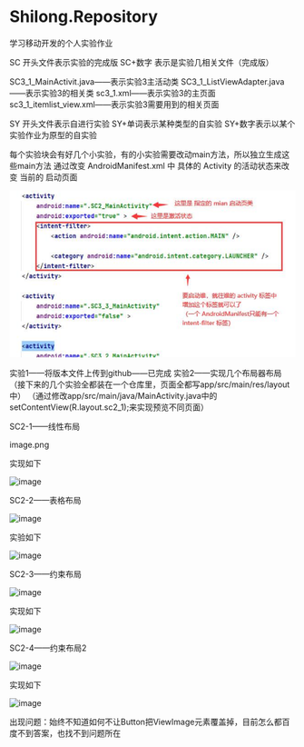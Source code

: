 # Shilong.Repository
学习移动开发的个人实验作业

SC 开头文件表示实验的完成版
SC+数字 表示是实验几相关文件（完成版）

SC3_1_MainActivit.java——表示实验3主活动类
SC3_1_ListViewAdapter.java——表示实验3的相关类
sc3_1.xml——表示实验3的主页面
sc3_1_itemlist_view.xml——表示实验3需要用到的相关页面


SY 开头文件表示自进行实验
SY+单词表示某种类型的自实验
SY+数字表示以某个实验作业为原型的自实验

每个实验块会有好几个小实验，有的小实验需要改动main方法，所以独立生成这些main方法
通过改变 AndroidManifest.xml 中 具体的 Activity 的活动状态来改变 当前的 启动页面

![image](screenshot\ActivityEdit(changeMainXML).jpg)



实验1——将版本文件上传到github——已完成
实验2——实现几个布局器布局
  （接下来的几个实验全都装在一个仓库里，页面全都写app/src/main/res/layout中）
    （通过修改app/src/main/java/MainActivity.java中的setContentView(R.layout.sc2_1);来实现预览不同页面）
    
SC2-1——线性布局

image.png

实现如下

![image](https://user-images.githubusercontent.com/38639268/198065199-1802a3c7-cf56-4452-88ea-75372fb25d55.png)


SC2-2——表格布局

![image](https://user-images.githubusercontent.com/38639268/198065198-c21bdbc4-3a30-49f9-8a36-4486dc177c01.png)

实验如下

![image](https://user-images.githubusercontent.com/38639268/198064972-a93aab22-618c-46df-9053-b4c968939f77.png)

SC2-3——约束布局

![image](https://user-images.githubusercontent.com/38639268/198065524-0d88c77e-4a2d-4dfe-8e1e-d480f0c00fc1.png)

实现如下

![image](https://user-images.githubusercontent.com/38639268/198065563-89c82ddf-a984-422d-a749-bcc91ac43ad1.png)

SC2-4——约束布局2

![image](https://user-images.githubusercontent.com/38639268/198065675-0966096b-6bea-48b3-ba9f-16cc8df27e73.png)

实现如下

![image](https://user-images.githubusercontent.com/38639268/198065731-247544f7-a564-46b8-a928-7353721c63bf.png)

出现问题：始终不知道如何不让Button把ViewImage元素覆盖掉，目前怎么都百度不到答案，也找不到问题所在

